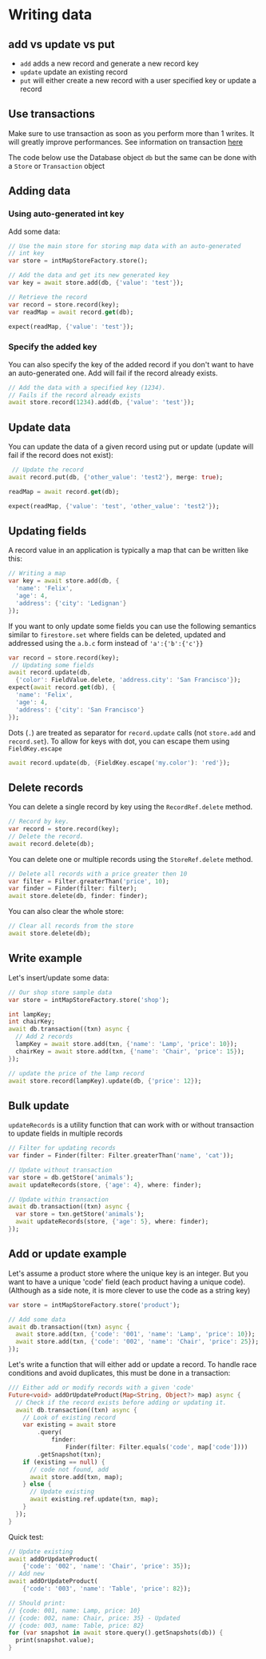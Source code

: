 # Writing data

## add vs update vs put

- `add` adds a new record and generate a new record key
- `update` update an existing record
- `put` will either create a new record with a user specified key or update a record

## Use transactions

Make sure to use transaction as soon as you perform more than 1 writes. It 
will greatly improve performances. See information on transaction [here](transactions.md)

The code below use the Database object `db` but the same can be done with a
`Store` or `Transaction` object

## Adding data

### Using auto-generated int key

Add some data:

```dart
// Use the main store for storing map data with an auto-generated
// int key
var store = intMapStoreFactory.store();

// Add the data and get its new generated key
var key = await store.add(db, {'value': 'test'});

// Retrieve the record
var record = store.record(key);
var readMap = await record.get(db);

expect(readMap, {'value': 'test'});
```

### Specify the added key

You can also specify the key of the added record if you don't want to have an auto-generated one.
Add will fail if the record already exists.

```dart
// Add the data with a specified key (1234).
// Fails if the record already exists
await store.record(1234).add(db, {'value': 'test'});
```

## Update data

You can update the data of a given record using put or update (update will fail if the record does not exist):

```dart
 // Update the record
await record.put(db, {'other_value': 'test2'}, merge: true);

readMap = await record.get(db);

expect(readMap, {'value': 'test', 'other_value': 'test2'});
```

## Updating fields

A record value in an application is typically a map that can be written like 
this:

```dart
// Writing a map
var key = await store.add(db, {
  'name': 'Felix',
  'age': 4,
  'address': {'city': 'Ledignan'}
});
```

If you want to only update some fields you can use the following semantics
similar to `firestore.set` where fields can be deleted, updated and addressed
using the `a.b.c` form instead of `'a':{'b':{'c'}}`


```dart
var record = store.record(key);
 // Updating some fields
await record.update(db,
  {'color': FieldValue.delete, 'address.city': 'San Francisco'});
expect(await record.get(db), {
  'name': 'Felix',
  'age': 4,
  'address': {'city': 'San Francisco'}
});
```

Dots (`.`) are treated as separator for `record.update` calls (not `store.add` and `record.set`). To allow for keys with dot, you
can escape them using `FieldKey.escape` 

```dart
await record.update(db, {FieldKey.escape('my.color'): 'red'});
```

## Delete records

You can delete a single record by key using the `RecordRef.delete` method.

```dart
// Record by key.
var record = store.record(key);
// Delete the record.
await record.delete(db);
```

You can delete one or multiple records using the `StoreRef.delete` method.

```dart
// Delete all records with a price greater then 10
var filter = Filter.greaterThan('price', 10);
var finder = Finder(filter: filter);
await store.delete(db, finder: finder);
```

You can also clear the whole store:

```dart
// Clear all records from the store
await store.delete(db);
```

## Write example

Let's insert/update some data:

```dart
// Our shop store sample data
var store = intMapStoreFactory.store('shop');

int lampKey;
int chairKey;
await db.transaction((txn) async {
  // Add 2 records
  lampKey = await store.add(txn, {'name': 'Lamp', 'price': 10});
  chairKey = await store.add(txn, {'name': 'Chair', 'price': 15});
});

// update the price of the lamp record
await store.record(lampKey).update(db, {'price': 12});
```

## Bulk update

`updateRecords` is a utility function that can work with or without transaction to update fields in multiple records

```dart
// Filter for updating records
var finder = Finder(filter: Filter.greaterThan('name', 'cat'));

// Update without transaction
var store = db.getStore('animals');
await updateRecords(store, {'age': 4}, where: finder);

// Update within transaction
await db.transaction((txn) async {
  var store = txn.getStore('animals');
  await updateRecords(store, {'age': 5}, where: finder);
});
```

## Add or update example

Let's assume a product store where the unique key is an integer.
But you want to have a unique 'code' field (each product having a unique code).
(Although as a side note, it is more clever to use the code as a string key)

```dart
var store = intMapStoreFactory.store('product');

// Add some data
await db.transaction((txn) async {
  await store.add(txn, {'code': '001', 'name': 'Lamp', 'price': 10});
  await store.add(txn, {'code': '002', 'name': 'Chair', 'price': 25});
});
```

Let's write a function that will either add or update a record. To handle
race conditions and avoid duplicates, this must be done in a transaction:

```dart
/// Either add or modify records with a given 'code'
Future<void> addOrUpdateProduct(Map<String, Object?> map) async {
  // Check if the record exists before adding or updating it.
  await db.transaction((txn) async {
    // Look of existing record
    var existing = await store
        .query(
            finder:
                Finder(filter: Filter.equals('code', map['code'])))
        .getSnapshot(txn);
    if (existing == null) {
      // code not found, add
      await store.add(txn, map);
    } else {
      // Update existing
      await existing.ref.update(txn, map);
    }
  });
}
```

Quick test:

```dart
// Update existing
await addOrUpdateProduct(
    {'code': '002', 'name': 'Chair', 'price': 35});
// Add new
await addOrUpdateProduct(
    {'code': '003', 'name': 'Table', 'price': 82});

// Should print:
// {code: 001, name: Lamp, price: 10}
// {code: 002, name: Chair, price: 35} - Updated
// {code: 003, name: Table, price: 82}
for (var snapshot in await store.query().getSnapshots(db)) {
  print(snapshot.value);
}
```
